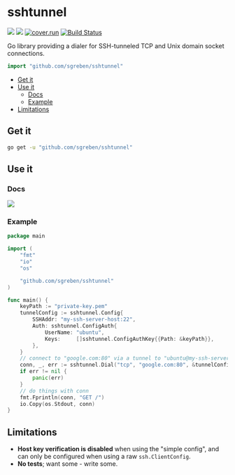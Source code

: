 # sshtunnel

[![](https://godoc.org/github.com/sgreben/sshtunnel?status.svg)](http://godoc.org/github.com/sgreben/sshtunnel) [![](https://goreportcard.com/badge/github.com/sgreben/sshtunnel/goreportcard)](https://goreportcard.com/report/github.com/sgreben/sshtunnel) [![cover.run](https://cover.run/go/github.com/sgreben/sshtunnel.svg?style=flat&tag=golang-1.10)](https://cover.run/go?tag=golang-1.10&repo=github.com%2Fsgreben%2Fsshtunnel) [![Build Status](https://travis-ci.org/sgreben/sshtunnel.svg?branch=master)](https://travis-ci.org/sgreben/sshtunnel)

Go library providing a dialer for SSH-tunneled TCP and Unix domain socket connections.

```go
import "github.com/sgreben/sshtunnel"
```

- [Get it](#get-it)
- [Use it](#use-it)
	- [Docs](#docs)
	- [Example](#example)
- [Limitations](#limitations)

## Get it

```sh
go get -u "github.com/sgreben/sshtunnel"
```

## Use it

### Docs

[![](https://godoc.org/github.com/sgreben/sshtunnel?status.svg)](http://godoc.org/github.com/sgreben/sshtunnel)

### Example

```go
package main

import (
	"fmt"
	"io"
	"os"

	"github.com/sgreben/sshtunnel"
)

func main() {
	keyPath := "private-key.pem"
	tunnelConfig := sshtunnel.Config{
		SSHAddr: "my-ssh-server-host:22",
		Auth: sshtunnel.ConfigAuth{
			UserName: "ubuntu",
			Keys:     []sshtunnel.ConfigAuthKey{{Path: &keyPath}},
		},
	}
	// connect to "google.com:80" via a tunnel to "ubuntu@my-ssh-server-host:22"
	conn, _, err := sshtunnel.Dial("tcp", "google.com:80", &tunnelConfig)
	if err != nil {
		panic(err)
	}
	// do things with conn
	fmt.Fprintln(conn, "GET /")
	io.Copy(os.Stdout, conn)
}
```

## Limitations

- **Host key verification is disabled** when using the "simple config", and can only be configured when using a raw `ssh.ClientConfig`.
- **No tests**; want some - write some.
